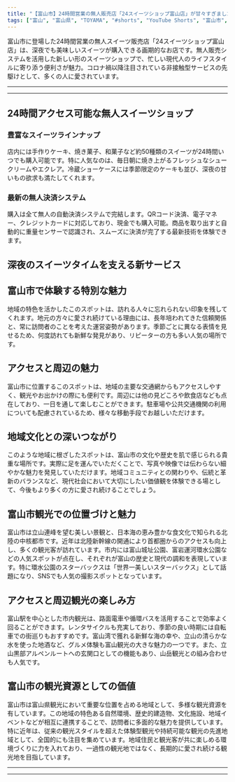```yaml
---
title: "【富山市】24時間営業の無人販売店「24スイーツショップ富山店」が甘々すぎました"
tags: ["富山", "富山県", "TOYAMA", "#shorts", "YouTube Shorts", "富山市", "富山市観光", "富山市グルメ", "富山駅", "グルメ", "スイーツ", "カフェ", "パン屋", "富山グルメ", "富山観光", "富山旅行", "北陸観光", "日本海", "立山黒部", "動画", "ショート動画", "富山県の観光スポット", "富山県でおすすめの場所", "富山県の名所", "富山県の見どころ", "富山県のグルメ", "富山県の文化", "富山県の自然", "富山県のイベント"]
---
```


富山市に登場した24時間営業の無人スイーツ販売店「24スイーツショップ富山店」は、深夜でも美味しいスイーツが購入できる画期的なお店です。無人販売システムを活用した新しい形のスイーツショップで、忙しい現代人のライフスタイルに寄り添う便利さが魅力。コロナ禍以降注目されている非接触型サービスの先駆けとして、多くの人に愛されています。

---

<!-- 🎥 YouTube動画埋め込み -->
<!-- No YouTube URL provided -->

---

## 24時間アクセス可能な無人スイーツショップ

### 豊富なスイーツラインナップ

店内には手作りケーキ、焼き菓子、和菓子など約50種類のスイーツが24時間いつでも購入可能です。特に人気なのは、毎日朝に焼き上がるフレッシュなシュークリームやエクレア。冷蔵ショーケースには季節限定のケーキも並び、深夜の甘いもの欲求も満たしてくれます。

### 最新の無人決済システム

購入は全て無人の自動決済システムで完結します。QRコード決済、電子マネー、クレジットカードに対応しており、現金でも購入可能。商品を取り出すと自動的に重量センサーで認識され、スムーズに決済が完了する最新技術を体験できます。

## 深夜のスイーツタイムを支える新サービス

## 富山市で体験する特別な魅力

地域の特色を活かしたこのスポットは、訪れる人々に忘れられない印象を残してくれます。地元の方々に愛され続けている理由には、長年培われてきた信頼関係と、常に訪問者のことを考えた運営姿勢があります。季節ごとに異なる表情を見せるため、何度訪れても新鮮な発見があり、リピーターの方も多い人気の場所です。

## アクセスと周辺の魅力

富山市に位置するこのスポットは、地域の主要な交通網からもアクセスしやすく、観光やお出かけの際にも便利です。周辺には他の見どころや飲食店なども点在しており、一日を通して楽しむことができます。駐車場や公共交通機関の利用についても配慮されているため、様々な移動手段でお越しいただけます。

## 地域文化との深いつながり

このような地域に根ざしたスポットは、富山市の文化や歴史を肌で感じられる貴重な場所です。実際に足を運んでいただくことで、写真や映像では伝わらない細やかな魅力を発見していただけます。地域コミュニティとの関わりや、伝統と革新のバランスなど、現代社会において大切にしたい価値観を体験できる場として、今後もより多くの方に愛され続けることでしょう。

## 富山市観光での位置づけと魅力

富山市は立山連峰を望む美しい景観と、日本海の恵み豊かな食文化で知られる北陸の中核都市です。近年は北陸新幹線の開通により首都圏からのアクセスも向上し、多くの観光客が訪れています。市内には富山城址公園、富岩運河環水公園などの人気スポットが点在し、それぞれが富山の歴史と現代の調和を表現しています。特に環水公園のスターバックスは「世界一美しいスターバックス」として話題になり、SNSでも人気の撮影スポットとなっています。

## アクセスと周辺観光の楽しみ方

富山駅を中心とした市内観光は、路面電車や循環バスを活用することで効率よく回ることができます。レンタサイクルも充実しており、季節の良い時期には自転車での街巡りもおすすめです。富山湾で獲れる新鮮な海の幸や、立山の清らかな水を使った地酒など、グルメ体験も富山観光の大きな魅力の一つです。また、立山黒部アルペンルートへの玄関口としての機能もあり、山岳観光との組み合わせも人気です。

## 富山市の観光資源としての価値

富山市は富山県観光において重要な位置を占める地域として、多様な観光資源を有しています。この地域の特色ある自然環境、歴史的建造物、文化施設、地域イベントなどが相互に連携することで、訪問者に多面的な魅力を提供しています。特に近年は、従来の観光スタイルを超えた体験型観光や持続可能な観光の先進地域として、全国的にも注目を集めています。地域住民と観光客が共に楽しめる環境づくりに力を入れており、一過性の観光地ではなく、長期的に愛され続ける観光地を目指しています。

---

<!-- 🗺 Googleマップ（自動表示: page.tsxで地域名から自動生成） -->

<!-- 📍 宿泊リンク（自動表示: page.tsxで地域別リンクを自動生成）
     - タイトルから地域名を抽出
     - JTB / 楽天トラベル / じゃらん / 一休.com 対応
     - 環境変数でプロバイダー切替可能
-->

<!-- 📚 関連記事（自動表示: page.tsxで同カテゴリから2件自動選択） -->

<!-- 🏷️ タグ（自動表示: page.tsxで記事最下部に自動配置） -->

---

<!--
【記事文字数ルール】
- 基本文字数: 最低1000文字以上
- 推奨文字数: 1000〜1500文字（スマホ読みやすさ最優先）
- 上限なし: 情報量的に必要な場合は1500文字や2000文字を超えても良い
- 判断基準: 読者にとって価値ある情報を過不足なく提供できる文字数

【記事構成の最終形】
1. タイトル・動画・本文
2. まとめ
3. Googleマップ（見出しなし、マップのみ自動表示）
4. **宿泊リンク（地域別自動生成）** ← 2025年10月7日追加
5. 関連記事（H3、同カテゴリから2件自動選択）
6. タグ（記事最下部に自動表示）
7. ナビゲーションボタン

【宿泊リンクシステム仕様】
- タイトルから地域名を自動抽出（【〇〇市】形式優先）
- 北陸地方地域辞書: 富山/石川/福井の主要都市対応
- 対応プロバイダー: JTB（既定）/ 楽天トラベル / じゃらん / 一休.com
- 環境変数で切替: NEXT_PUBLIC_DEFAULT_TRAVEL_PROVIDER
- URLテンプレート: 地域名自動エンコード + アフィリエイトID挿入
- 配置位置: Googleマップ直後、関連記事より前

【自動生成セクション】
※以下はpage.tsxで自動生成されるため、記事本文には含めない
- Googleマップ: タイトル【】内の地域名から生成
- 宿泊リンク: 地域名抽出 → Deeplink生成 → スタイル適用
- 関連記事: 同カテゴリから2件を自動選択・リンク化
- タグ: 記事データから最下部に自動配置

【削除済みセクション】
※アクセス方法・周辺情報・公式リンクセクションは不要（2025年10月5日削除）

【AdSense・アフィリエイト】
- Google AdSense: 全ページ自動読み込み（layout.tsx）
- アフィリエイトスクリプト: AffilScript（layout.tsx）
- data-affil属性での動的リンク変換機能あり（現在は宿泊リンクで代替）

【最終更新】2025年10月7日 - 地域別宿泊リンク自動生成システム実装
-->
